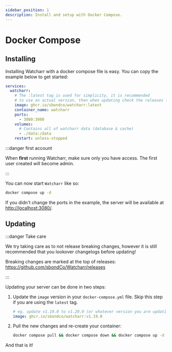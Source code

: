```yaml
---
sidebar_position: 1
description: Install and setup with Docker Compose.
---
```


# Docker Compose

## Installing

Installing Watcharr with a docker compose file is easy. You can copy the example below to get started:

```yaml title="docker-compose.yml"
services:
  watcharr:
    # The :latest tag is used for simplicity, it is recommended
    # to use an actual version, then when updating check the releases for changelogs.
    image: ghcr.io/sbondco/watcharr:latest
    container_name: watcharr
    ports:
      - 3080:3080
    volumes:
      # Contains all of watcharr data (database & cache)
      - ./data:/data
    restart: unless-stopped
```

:::danger first account

When **first** running Watcharr, make sure only you have access. The first user created will become admin.

:::

You can now start `Watcharr` like so:

```bash
docker compose up -d
```

If you didn't change the ports in the example, the server will be available at [http://localhost:3080/](http://localhost:3080/).

## Updating

:::danger Take care

We try taking care as to not release breaking changes, however it is still recommended that
you lookover changelogs before updating!

Breaking changes are marked at the top of releases: https://github.com/sbondCo/Watcharr/releases

:::

Updating your server can be done in two steps:

1. Update the `image` version in your `docker-compose.yml` file.
   Skip this step if you are using the `latest` tag.

   ```yaml
   # eg. update v1.19.0 to v1.20.0 (or whatever version you are updating to)
   image: ghcr.io/sbondco/watcharr:v1.19.0
   ```

2. Pull the new changes and re-create your container:

   ```bash
   docker compose pull && docker compose down && docker compose up -d
   ```

And that is it!
